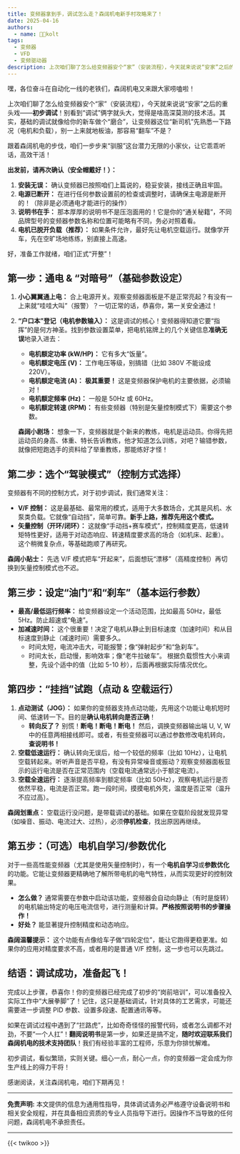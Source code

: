 ```yaml
---
title: 变频器拿到手，调试怎么走？森阔机电新手村攻略来了！
date: 2025-04-16
authors:
  - name: 🧑‍💼kolt
tags:
  - 变频器
  - VFD
  - 变频驱动器
description: 上次咱们聊了怎么给变频器安个“家”（安装流程），今天就来说说“安家”之后的重头戏——**初步调试**！别看到“调试”俩字就头大，觉得是啥高深莫测的技术活。其实，基础的调试就像给你的新车做个“磨合”，让变频器这位“新司机”先熟悉一下路况（电机和负载），别一上来就地板油，那容易“翻车”不是？
---
```





嘿，各位奋斗在自动化一线的老铁们，森阔机电又来跟大家唠嗑啦！

上次咱们聊了怎么给变频器安个“家”（安装流程），今天就来说说“安家”之后的重头戏——**初步调试**！别看到“调试”俩字就头大，觉得是啥高深莫测的技术活。其实，基础的调试就像给你的新车做个“磨合”，让变频器这位“新司机”先熟悉一下路况（电机和负载），别一上来就地板油，那容易“翻车”不是？

跟着森阔机电的步伐，咱们一步步来“驯服”这台潜力无限的小家伙，让它乖乖听话，高效干活！

**出发前，请再次确认（安全帽戴好！）：**

1.  **安装无误：** 确认变频器已按照咱们上篇说的，稳妥安装，接线正确且牢固。
2.  **电源已断开：** 在进行任何参数设置前的检查或调整时，请确保主电源是断开的！（除非是必须通电才能进行的操作）
3.  **说明书在手：** 那本厚厚的说明书不是压泡面用的！它是你的“通关秘籍”，不同品牌型号的变频器参数名称和位置可能略有不同，务必对照着看。
4.  **电机已脱开负载（推荐）：** 如果条件允许，最好先让电机空载运行。就像学开车，先在空旷场地练练，别直接上高速。

好，准备工作就绪，咱们正式“开整”！

## 第一步：通电 & “对暗号”（基础参数设定）

1.  **小心翼翼通上电：** 合上电源开关。观察变频器面板是不是正常亮起？有没有一上来就“哇哇大叫”（报警）？一切正常的话，恭喜你，第一关安全通过！
2.  **“户口本”登记（电机参数输入）：** 这是调试的核心！变频器得知道它要“指挥”的是何方神圣。找到参数设置菜单，把电机铭牌上的几个关键信息**准确无误**地录入进去：
    *   **电机额定功率 (kW/HP)：** 它有多大“饭量”。
    *   **电机额定电压 (V)：** 工作电压等级，别搞错（比如 380V 不能设成 220V）。
    *   **电机额定电流 (A)：** **极其重要！** 这是变频器保护电机的主要依据，必须输对！
    *   **电机额定频率 (Hz)：** 一般是 50Hz 或 60Hz。
    *   **电机额定转速 (RPM)：** 有些变频器（特别是矢量控制模式下）需要这个参数。

    **森阔小剧场：** 想象一下，变频器就是个新来的教练，电机是运动员。你得先把运动员的身高、体重、特长告诉教练，他才知道怎么训练，对吧？输错参数，就像把短跑选手的资料给了举重教练，那能练好才怪！

## 第二步：选个“驾驶模式”（控制方式选择）

变频器有不同的控制方式，对于初步调试，我们通常关注：

*   **V/F 控制：** 这是最基础、最常用的模式，适用于大多数场合，尤其是风机、水泵类负载。它就像“自动挡”，简单可靠。**新手上路，推荐先用这个模式。**
*   **矢量控制（开环/闭环）：** 这就像“手动挡+赛车模式”，控制精度更高，低速转矩特性更好，适用于对动态响应、转速精度要求高的场合（如机床、起重）。这个稍微复杂点，等基础跑顺了再研究。

**森阔小贴士：** 先选 V/F 模式把车“开起来”，后面想玩“漂移”（高精度控制）再切换到矢量控制模式也不迟。

## 第三步：设定“油门”和“刹车”（基本运行参数）

*   **最高/最低运行频率：** 给变频器设定一个活动范围，比如最高 50Hz，最低 5Hz。防止超速或“龟速”。
*   **加减速时间：** 这个很重要！决定了电机从静止到目标速度（加速时间）和从目标速度到静止（减速时间）需要多久。
    *   时间太短，电流冲击大，可能报警；像“弹射起步”和“急刹车”。
    *   时间太长，启动慢，影响效率；像“老牛拉破车”。
    根据负载惯性大小来调整，先设个适中的值（比如 5-10 秒），后面再根据实际情况优化。

## 第四步：“挂挡”试跑（点动 & 空载运行）

1.  **点动测试（JOG）：** 如果你的变频器支持点动功能，先用这个功能让电机短时间、低速转一下。目的是**确认电机转向是否正确**！
    *   **转向反了？** 别慌！**断电！断电！断电！** 然后，调换变频器输出端 U, V, W 中的任意两相接线即可。或者，有些变频器可以通过参数修改电机转向，**查说明书！**
2.  **空载低速运行：** 确认转向无误后，给一个较低的频率（比如 10Hz），让电机空载转起来。听听声音是否平稳，有没有异常噪音或振动？观察变频器面板显示的运行电流是否在正常范围内（空载电流通常远小于额定电流）。
3.  **空载全速运行：** 逐渐提高频率到额定频率（比如 50Hz），观察电机运行是否依然平稳，电流是否正常。跑一段时间，摸摸电机外壳，温度是否正常（温升不应过高）。

**森阔划重点：** 空载运行没问题，是带载调试的基础。如果在空载阶段就发现异常（如噪音、振动、电流过大、过热），必须**停机检查**，找出原因再继续。

## 第五步：（可选）电机自学习/参数优化

对于一些高性能变频器（尤其是使用矢量控制时），有一个**电机自学习**或**参数优化**的功能。它能让变频器更精确地了解所带电机的电气特性，从而实现更好的控制效果。

*   **怎么做？** 通常需要在参数中启动该功能，变频器会自动向静止（有时是旋转）的电机输出特定的电压电流信号，进行测量和计算。**严格按照说明书的步骤操作！**
*   **好处？** 能显著提升控制精度和动态响应。

**森阔温馨提示：** 这个功能有点像给车子做“四轮定位”，能让它跑得更稳更准。如果你的应用对精度要求不高，或者用的是普通 V/F 控制，这一步也可以先跳过。

## 结语：调试成功，准备起飞！

完成以上步骤，恭喜你！你的变频器已经完成了初步的“岗前培训”，可以准备投入实际工作中“大展拳脚”了！记住，这只是基础调试，针对具体的工艺需求，可能还需要进一步调整 PID 参数、设置多段速、配置通讯等等。

如果在调试过程中遇到了“拦路虎”，比如奇奇怪怪的报警代码，或者怎么调都不对劲，不要“一个人扛”！**翻阅说明书**是第一步，如果还是搞不定，**随时欢迎联系我们森阔机电的技术支持团队**！我们有经验丰富的工程师，乐意为你排忧解难。

初步调试，看似繁琐，实则关键。细心一点，耐心一点，你的变频器一定会成为你生产线上的得力干将！

感谢阅读，关注森阔机电，咱们下期再见！

---

**免责声明:** 本文提供的信息为通用性指导，具体调试请务必严格遵守设备说明书和相关安全规程，并在具备相应资质的专业人员指导下进行。因操作不当导致的任何问题，森阔机电不承担责任。


---

{{< twikoo >}}  

